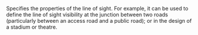 Specifies the properties of the line of sight. For example, it can be used to define the line of sight visibility at the junction between two roads (particularly between an access road and a public road); or in the design of a stadium or theatre.

<!-- end of short definition -->
 
